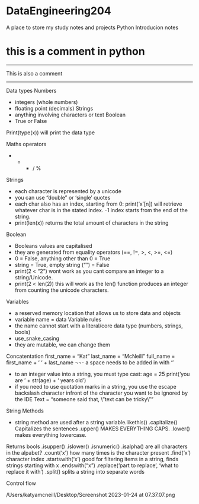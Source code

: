 # DataEngineering204
A place to store my study notes and projects
Python Introducion notes
# this is a comment in python
***
This is also a comment
*** 
Data types
Numbers
- integers (whole numbers)
- floating point (decimals)
Strings
- anything involving characters or text
Boolean
- True or False

Print(type(x)) will print the data type

Maths operators
- + * / % 

Strings
- each character is represented by a unicode
- you can use “double” or ‘single’ quotes
- each char also has an index, starting from 0: print(‘x’[n]) will retrieve whatever char is in the stated index. -1 index starts from the end of the string.
- print(len(x)) returns the total amount of characters in the string 

Boolean
- Booleans values are capitalised
- they are generated from equality operators (==, !=, >, <, >=, <=)
- 0 = False, anything other than 0 = True
- string = True, empty string (“”) = False
- print(2 < “2”) wont work as you cant compare an integer to a string/Unicode.
- print(2 < len(2)) this will work as the len() function produces an integer from counting the unicode characters.

Variables
- a reserved memory location that allows us to store data and objects
- variable name = data
Variable rules
- the name cannot start with a literal/core data type (numbers, strings, bools)
- use_snake_casing
- they are mutable, we can change them

Concatentation
first_name = “Kat”
last_name = “McNeill”
full_name = first_name + ‘ ‘ + last_name
¬¬- a space needs to be added in with ‘’
- to an integer value into a string, you must type cast:
age = 25
print(‘you are ’ + str(age) + ‘ years old’)
- if you need to use quotation marks in a string, you use the escape backslash character infront of the character you want to be ignored by the IDE
Text = “someone said that, \”text can be tricky\””

String Methods
- string method are used after a string variable.likethis()
.capitalize() Capitalizes the sentences 
.upper() MAKES EVERYTHING CAPS. 
.lower() makes everything lowercase. 

Returns bools
.isupper()
.islower()
.isnumeric()
.isalpha() are all characters in the alpabet?
.count(‘x’) how many times is the character present
.find(‘x’) character index
.startswith(‘x’) good for filtering items in a string, finds strings starting with x
.endswith(“x”)
.replace(‘part to replace’, ‘what to replace it with’)
.split() splits a string into separate words

Control flow


/Users/katyamcneill/Desktop/Screenshot 2023-01-24 at 07.37.07.png
